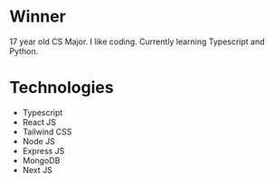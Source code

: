 # Winner
17 year old CS Major. I like coding. Currently learning Typescript and Python.

# Technologies
- Typescript
- React JS
- Tailwind CSS
- Node JS
- Express JS
- MongoDB
- Next JS
